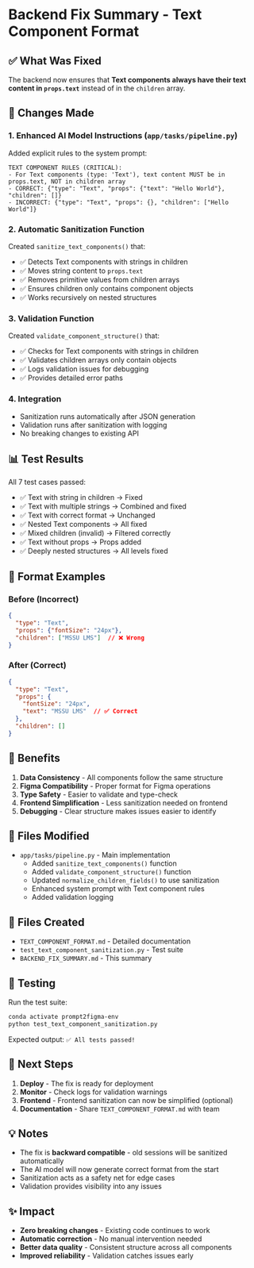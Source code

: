 # Backend Fix Summary - Text Component Format

## ✅ What Was Fixed

The backend now ensures that **Text components always have their text content in `props.text`** instead of in the `children` array.

## 🔧 Changes Made

### 1. Enhanced AI Model Instructions (`app/tasks/pipeline.py`)
Added explicit rules to the system prompt:
```
TEXT COMPONENT RULES (CRITICAL):
- For Text components (type: 'Text'), text content MUST be in props.text, NOT in children array
- CORRECT: {"type": "Text", "props": {"text": "Hello World"}, "children": []}
- INCORRECT: {"type": "Text", "props": {}, "children": ["Hello World"]}
```

### 2. Automatic Sanitization Function
Created `sanitize_text_components()` that:
- ✅ Detects Text components with strings in children
- ✅ Moves string content to `props.text`
- ✅ Removes primitive values from children arrays
- ✅ Ensures children only contains component objects
- ✅ Works recursively on nested structures

### 3. Validation Function
Created `validate_component_structure()` that:
- ✅ Checks for Text components with strings in children
- ✅ Validates children arrays only contain objects
- ✅ Logs validation issues for debugging
- ✅ Provides detailed error paths

### 4. Integration
- Sanitization runs automatically after JSON generation
- Validation runs after sanitization with logging
- No breaking changes to existing API

## 📊 Test Results

All 7 test cases passed:
- ✅ Text with string in children → Fixed
- ✅ Text with multiple strings → Combined and fixed
- ✅ Text with correct format → Unchanged
- ✅ Nested Text components → All fixed
- ✅ Mixed children (invalid) → Filtered correctly
- ✅ Text without props → Props added
- ✅ Deeply nested structures → All levels fixed

## 📝 Format Examples

### Before (Incorrect)
```json
{
  "type": "Text",
  "props": {"fontSize": "24px"},
  "children": ["MSSU LMS"]  // ❌ Wrong
}
```

### After (Correct)
```json
{
  "type": "Text",
  "props": {
    "fontSize": "24px",
    "text": "MSSU LMS"  // ✅ Correct
  },
  "children": []
}
```

## 🎯 Benefits

1. **Data Consistency** - All components follow the same structure
2. **Figma Compatibility** - Proper format for Figma operations
3. **Type Safety** - Easier to validate and type-check
4. **Frontend Simplification** - Less sanitization needed on frontend
5. **Debugging** - Clear structure makes issues easier to identify

## 📂 Files Modified

- `app/tasks/pipeline.py` - Main implementation
  - Added `sanitize_text_components()` function
  - Added `validate_component_structure()` function
  - Updated `normalize_children_fields()` to use sanitization
  - Enhanced system prompt with Text component rules
  - Added validation logging

## 📂 Files Created

- `TEXT_COMPONENT_FORMAT.md` - Detailed documentation
- `test_text_component_sanitization.py` - Test suite
- `BACKEND_FIX_SUMMARY.md` - This summary

## 🧪 Testing

Run the test suite:
```bash
conda activate prompt2figma-env
python test_text_component_sanitization.py
```

Expected output: `✅ All tests passed!`

## 🚀 Next Steps

1. **Deploy** - The fix is ready for deployment
2. **Monitor** - Check logs for validation warnings
3. **Frontend** - Frontend sanitization can now be simplified (optional)
4. **Documentation** - Share `TEXT_COMPONENT_FORMAT.md` with team

## 💡 Notes

- The fix is **backward compatible** - old sessions will be sanitized automatically
- The AI model will now generate correct format from the start
- Sanitization acts as a safety net for edge cases
- Validation provides visibility into any issues

## ✨ Impact

- **Zero breaking changes** - Existing code continues to work
- **Automatic correction** - No manual intervention needed
- **Better data quality** - Consistent structure across all components
- **Improved reliability** - Validation catches issues early

